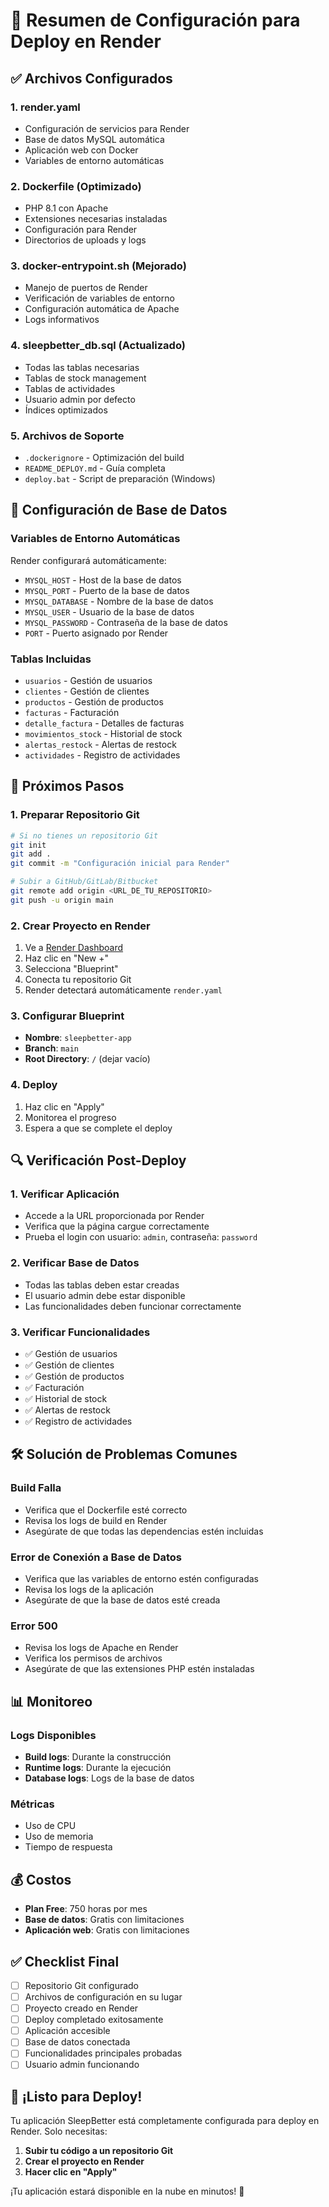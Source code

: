 # 🚀 Resumen de Configuración para Deploy en Render

## ✅ Archivos Configurados

### 1. **render.yaml**
- Configuración de servicios para Render
- Base de datos MySQL automática
- Aplicación web con Docker
- Variables de entorno automáticas

### 2. **Dockerfile** (Optimizado)
- PHP 8.1 con Apache
- Extensiones necesarias instaladas
- Configuración para Render
- Directorios de uploads y logs

### 3. **docker-entrypoint.sh** (Mejorado)
- Manejo de puertos de Render
- Verificación de variables de entorno
- Configuración automática de Apache
- Logs informativos

### 4. **sleepbetter_db.sql** (Actualizado)
- Todas las tablas necesarias
- Tablas de stock management
- Tablas de actividades
- Usuario admin por defecto
- Índices optimizados

### 5. **Archivos de Soporte**
- `.dockerignore` - Optimización del build
- `README_DEPLOY.md` - Guía completa
- `deploy.bat` - Script de preparación (Windows)

## 🔧 Configuración de Base de Datos

### Variables de Entorno Automáticas
Render configurará automáticamente:
- `MYSQL_HOST` - Host de la base de datos
- `MYSQL_PORT` - Puerto de la base de datos  
- `MYSQL_DATABASE` - Nombre de la base de datos
- `MYSQL_USER` - Usuario de la base de datos
- `MYSQL_PASSWORD` - Contraseña de la base de datos
- `PORT` - Puerto asignado por Render

### Tablas Incluidas
- `usuarios` - Gestión de usuarios
- `clientes` - Gestión de clientes
- `productos` - Gestión de productos
- `facturas` - Facturación
- `detalle_factura` - Detalles de facturas
- `movimientos_stock` - Historial de stock
- `alertas_restock` - Alertas de restock
- `actividades` - Registro de actividades

## 🚀 Próximos Pasos

### 1. Preparar Repositorio Git
```bash
# Si no tienes un repositorio Git
git init
git add .
git commit -m "Configuración inicial para Render"

# Subir a GitHub/GitLab/Bitbucket
git remote add origin <URL_DE_TU_REPOSITORIO>
git push -u origin main
```

### 2. Crear Proyecto en Render
1. Ve a [Render Dashboard](https://dashboard.render.com)
2. Haz clic en "New +"
3. Selecciona "Blueprint"
4. Conecta tu repositorio Git
5. Render detectará automáticamente `render.yaml`

### 3. Configurar Blueprint
- **Nombre**: `sleepbetter-app`
- **Branch**: `main`
- **Root Directory**: `/` (dejar vacío)

### 4. Deploy
1. Haz clic en "Apply"
2. Monitorea el progreso
3. Espera a que se complete el deploy

## 🔍 Verificación Post-Deploy

### 1. Verificar Aplicación
- Accede a la URL proporcionada por Render
- Verifica que la página cargue correctamente
- Prueba el login con usuario: `admin`, contraseña: `password`

### 2. Verificar Base de Datos
- Todas las tablas deben estar creadas
- El usuario admin debe estar disponible
- Las funcionalidades deben funcionar correctamente

### 3. Verificar Funcionalidades
- ✅ Gestión de usuarios
- ✅ Gestión de clientes
- ✅ Gestión de productos
- ✅ Facturación
- ✅ Historial de stock
- ✅ Alertas de restock
- ✅ Registro de actividades

## 🛠️ Solución de Problemas Comunes

### Build Falla
- Verifica que el Dockerfile esté correcto
- Revisa los logs de build en Render
- Asegúrate de que todas las dependencias estén incluidas

### Error de Conexión a Base de Datos
- Verifica que las variables de entorno estén configuradas
- Revisa los logs de la aplicación
- Asegúrate de que la base de datos esté creada

### Error 500
- Revisa los logs de Apache en Render
- Verifica los permisos de archivos
- Asegúrate de que las extensiones PHP estén instaladas

## 📊 Monitoreo

### Logs Disponibles
- **Build logs**: Durante la construcción
- **Runtime logs**: Durante la ejecución
- **Database logs**: Logs de la base de datos

### Métricas
- Uso de CPU
- Uso de memoria
- Tiempo de respuesta

## 💰 Costos
- **Plan Free**: 750 horas por mes
- **Base de datos**: Gratis con limitaciones
- **Aplicación web**: Gratis con limitaciones

## ✅ Checklist Final

- [ ] Repositorio Git configurado
- [ ] Archivos de configuración en su lugar
- [ ] Proyecto creado en Render
- [ ] Deploy completado exitosamente
- [ ] Aplicación accesible
- [ ] Base de datos conectada
- [ ] Funcionalidades principales probadas
- [ ] Usuario admin funcionando

## 🎉 ¡Listo para Deploy!

Tu aplicación SleepBetter está completamente configurada para deploy en Render. Solo necesitas:

1. **Subir tu código a un repositorio Git**
2. **Crear el proyecto en Render**
3. **Hacer clic en "Apply"**

¡Tu aplicación estará disponible en la nube en minutos! 🚀 